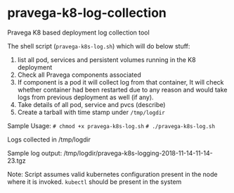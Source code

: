 # pravega-k8-log-collection
Pravega K8 based deployment log collection tool

The shell script (`pravega-k8s-log.sh`) which will do below stuff:
1. list all pod, services and persistent volumes running in the K8 deployment
2. Check all Pravega components associated
3. If component is a pod it will collect log from that container, It will check whether container had been restarted due to any reason and would take logs from previous deployment as well (if any).
4. Take details of all pod, service and pvcs (describe)
5. Create a tarball with time stamp under `/tmp/logdir`

Sample Usage:
`# chmod +x pravega-k8s-log.sh`
`# ./pravega-k8s-log.sh`

Logs collected in /tmp/logdir

Sample log output:
/tmp/logdir/pravega-k8s-logging-2018-11-14-11-14-23.tgz

Note:
Script assumes valid kubernetes configuration present in the node where it is invoked.
`kubectl` should be present in the system
